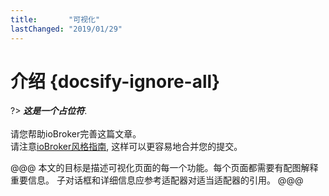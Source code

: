 ```yaml
---
title:       "可视化"
lastChanged: "2019/01/29"
---
```


# 介绍 {docsify-ignore-all}

?> ***这是一个占位符***.
   <br><br>
   请您帮助ioBroker完善这篇文章。  
   请注意[ioBroker风格指南](community/styleguidedoc), 
   这样可以更容易地合并您的提交。

   @@@
   本文的目标是描述可视化页面的每一个功能。每个页面都需要有配图解释重要信息。
   子对话框和详细信息应参考适配器对适当适配器的引用。
   @@@
